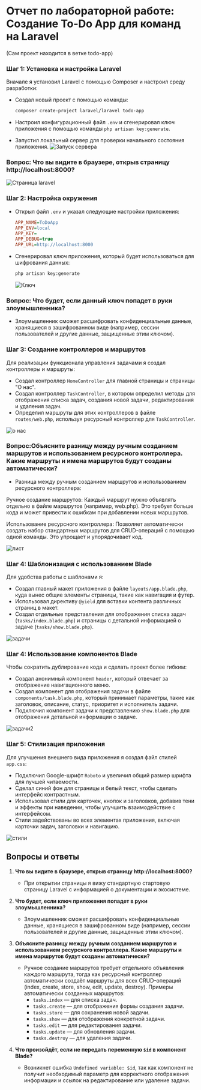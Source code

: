 # Отчет по лабораторной работе: Создание To-Do App для команд на Laravel
(Сам проект находится в ветке todo-app)



### Шаг 1: Установка и настройка Laravel

Вначале я установил Laravel с помощью Composer и настроил среду разработки:
- Создал новый проект с помощью команды:
  
    ```bash
    composer create-project laravel/laravel todo-app
    ```

- Настроил конфигурационный файл `.env` и сгенерировал ключ приложения с помощью команды `php artisan key:generate`.

- Запустил локальный сервер для проверки начального состояния приложения.
![Запуск сервера](LAb2/img/1.jpg)

### Вопрос: Что вы видите в браузере, открыв страницу http://localhost:8000?

![Cтраница laravel ](lab2/img/2.jpg)

### Шаг 2: Настройка окружения

- Открыл файл `.env` и указал следующие настройки приложения:

    ```ini
    APP_NAME=ToDoApp
    APP_ENV=local
    APP_KEY=
    APP_DEBUG=true
    APP_URL=http://localhost:8000
    ```

- Сгенерировал ключ приложения, который будет использоваться для шифрования данных:

    ```bash
    php artisan key:generate
    ```

    ![Ключ ](lab2/img/key.jpg)

### Вопрос: Что будет, если данный ключ попадет в руки злоумышленника?
- Злоумышленник сможет расшифровать конфиденциальные данные, хранящиеся в зашифрованном виде (например, сессии пользователей и другие данные, защищенные этим ключом).



### Шаг 3: Создание контроллеров и маршрутов

Для реализации функционала управления задачами я создал контроллеры и маршруты:
- Создал контроллер `HomeController` для главной страницы и страницы "О нас".
- Создал контроллер `TaskController`, в котором определил методы для отображения списка задач, создания новой задачи, редактирования и удаления задач.
- Определил маршруты для этих контроллеров в файле `routes/web.php`, используя ресурсный контроллер для `TaskController`.

![о нас ](lab2/img/3.jpg)

### Вопрос:Объясните разницу между ручным созданием маршрутов и использованием ресурсного контроллера. Какие маршруты и имена маршрутов будут созданы автоматически?

- Разница между ручным созданием маршрутов и использованием ресурсного контроллера:

Ручное создание маршрутов: Каждый маршрут нужно объявлять отдельно в файле маршрутов (например, web.php). Это требует больше кода и может привести к ошибкам при добавлении новых маршрутов.

Использование ресурсного контроллера: Позволяет автоматически создать набор стандартных маршрутов для CRUD-операций с помощью одной команды. Это упрощает и упорядочивает код.

![лист ](lab2/img/4.jpg)



### Шаг 4: Шаблонизация с использованием Blade

Для удобства работы с шаблонами я:
- Создал главный макет приложения в файле `layouts/app.blade.php`, куда вынес общие элементы страницы, такие как навигация и футер.
- Использовал директиву `@yield` для вставки контента различных страниц в макет.
- Создал отдельные представления для отображения списка задач (`tasks/index.blade.php`) и страницы с детальной информацией о задаче (`tasks/show.blade.php`).

![задачи ](lab2/img/6.jpg)

### Шаг 4: Использование компонентов Blade

Чтобы сократить дублирование кода и сделать проект более гибким:
- Создал анонимный компонент `header`, который отвечает за отображение навигационного меню.
- Создал компонент для отображения задачи в файле `components/task.blade.php`, который принимает параметры, такие как заголовок, описание, статус, приоритет и исполнитель задачи.
- Подключил компонент задачи к представлению `show.blade.php` для отображения детальной информации о задаче.

![задачи2 ](lab2/img/7.jpg)

### Шаг 5: Стилизация приложения

Для улучшения внешнего вида приложения я создал файл стилей `app.css`:
- Подключил Google-шрифт `Roboto` и увеличил общий размер шрифта для лучшей читаемости.
- Сделал синий фон для страницы и белый текст, чтобы сделать интерфейс контрастным.
- Использовал стили для карточек, кнопок и заголовков, добавив тени и эффекты при наведении, чтобы улучшить взаимодействие с интерфейсом.
- Стили задействованы во всех элементах приложения, включая карточки задач, заголовки и навигацию.

![стили ](lab2/img/8.jpg)



## Вопросы и ответы

1. **Что вы видите в браузере, открыв страницу http://localhost:8000?**
   - При открытии страницы я вижу стандартную стартовую страницу Laravel с информацией о документации и экосистеме.

2. **Что будет, если ключ приложения попадет в руки злоумышленника?**
   - Злоумышленник сможет расшифровать конфиденциальные данные, хранящиеся в зашифрованном виде (например, сессии пользователей и другие данные, защищенные этим ключом).

3. **Объясните разницу между ручным созданием маршрутов и использованием ресурсного контроллера. Какие маршруты и имена маршрутов будут созданы автоматически?**
   - Ручное создание маршрутов требует отдельного объявления каждого маршрута, тогда как ресурсный контроллер автоматически создаёт маршруты для всех CRUD-операций (index, create, store, show, edit, update, destroy). Примеры автоматически созданных маршрутов:
     - `tasks.index` — для списка задач.
     - `tasks.create` — для отображения формы создания задачи.
     - `tasks.store` — для сохранения новой задачи.
     - `tasks.show` — для отображения конкретной задачи.
     - `tasks.edit` — для редактирования задачи.
     - `tasks.update` — для обновления задачи.
     - `tasks.destroy` — для удаления задачи.

4. **Что произойдёт, если не передать переменную `$id` в компонент Blade?**
   - Возникнет ошибка `Undefined variable: $id`, так как компонент не получит необходимый параметр для корректного отображения информации и ссылок на редактирование или удаление задачи.


